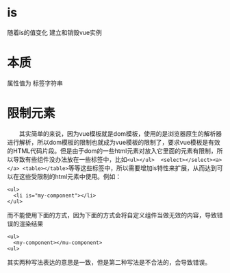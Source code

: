 # is

随着is的值变化 建立和销毁vue实例

# 本质

属性值为  标签字符串

# 限制元素

　　其实简单的来说，因为vue模板就是dom模板，使用的是浏览器原生的解析器进行解析，所以dom模板的限制也就成为vue模板的限制了，要求vue模板是有效的HTML代码片段。但是由于dom的一些html元素对放入它里面的元素有限制，所以导致有些组件没办法放在一些标签中，比如`<ul></ul>  <select></select><a></a> <table></table>`等等这些标签中，所以需要增加is特性来扩展，从而达到可以在这些受限制的html元素中使用。例如：
```
<ul>
  <li is="my-component"></li>
</ul>
```
而不能使用下面的方式，因为下面的方式会将自定义组件<my-component>当做无效的内容，导致错误的渲染结果
```
<ul>
  <my-component></mu-component>
<ul>

```
其实两种写法表达的意思是一致，但是第二种写法是不合法的，会导致错误。

